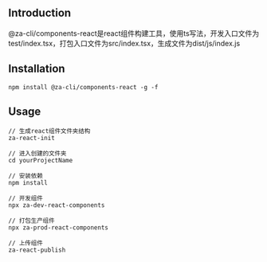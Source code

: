 ## Introduction
@za-cli/components-react是react组件构建工具，使用ts写法，开发入口文件为test/index.tsx，打包入口文件为src/index.tsx，生成文件为dist/js/index.js

## Installation
```
npm install @za-cli/components-react -g -f
```

## Usage
```
// 生成react组件文件夹结构
za-react-init

// 进入创建的文件夹
cd yourProjectName

// 安装依赖
npm install

// 开发组件
npx za-dev-react-components

// 打包生产组件
npx za-prod-react-components

// 上传组件
za-react-publish
```

